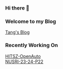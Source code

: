 ### Hi there 👋

<!--
**TangLongbin/TangLongbin** is a ✨ _special_ ✨ repository because its `README.md` (this file) appears on your GitHub profile.

Here are some ideas to get you started:

- 🔭 I’m currently working on ...
- 🌱 I’m currently learning ...
- 👯 I’m looking to collaborate on ...
- 🤔 I’m looking for help with ...
- 💬 Ask me about ...
- 📫 How to reach me: ...
- 😄 Pronouns: ...
- ⚡ Fun fact: ...
-->

### Welcome to my Blog

[Tang's Blog](https://longbin.tech)

### Recently Working On

[HITSZ-OpenAuto](https://hoa.moe)  
[NUSRI-23-24-P22](https://github.com/tanglongbin/nusri-23-24-p22)
